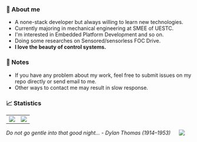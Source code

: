 ### 🦸 About me
 - A none-stack developer but always willing to learn new technologies.
 - Currently majoring in mechanical engineering at SMEE of UESTC.
 - I'm interested in Embedded Platform Development and so on.
 - Doing some researches on Sensored/sensorless FOC Drive.
 - **I love the beauty of control systems.**

### 📄 Notes
 - If you have any problem about my work, feel free to submit issues on my repo directly or send email to me. 
 - Other ways to contact me may result in slow response.

### 📈 Statistics
<table>
  <tr>
    <td align="center" style="padding=0;width=50%;">
      <img align="center" style="padding=0;" src="https://github-readme-stats.vercel.app/api/?username=Matrixchung&show_icons=true&title_color=4F8CC9&text_color=9f9f9f&bg_color=00000000&hide_border=true&icon_color=4F8CC9&hide_title=true&count_private=true&include_all_commits=true" />
    </td>
    <td align="center" style="padding=0;width=50%;">
      <img align="center" style="padding=0;" src="https://github-readme-stats.vercel.app/api/top-langs/?username=Matrixchung&layout=compact&show_icons=true&title_color=4F8CC9&text_color=9f9f9f&bg_color=00000000&hide_border=true&icon_color=00000000&count_private=true" />
    </td>
  </tr>
</table>

<i>Do not go gentle into that good night... - Dylan Thomas (1914–1953)</i><img align="right" style="padding=0;" vspace="0" hspace="18" src="https://komarev.com/ghpvc/?username=Matrixchung&style=flat"/>
